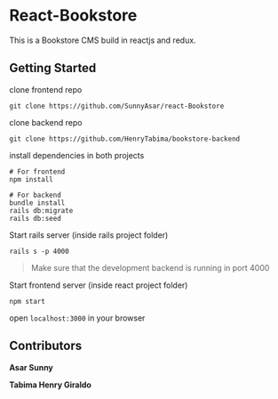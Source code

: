 # React-Bookstore
This is a Bookstore CMS build in reactjs  and redux.

## Getting Started

clone frontend repo
```
git clone https://github.com/SunnyAsar/react-Bookstore
```

clone backend repo
```
git clone https://github.com/HenryTabima/bookstore-backend
```

install dependencies in both projects
```
# For frontend
npm install

# For backend
bundle install
rails db:migrate
rails db:seed
```

Start rails server (inside rails project folder)
```
rails s -p 4000
```
> Make sure that the development backend is running in port 4000

Start frontend server (inside react project folder)
```
npm start
```

open `localhost:3000` in your browser

## Contributors
**Asar Sunny**

**Tabima Henry Giraldo**